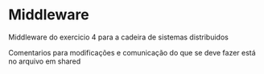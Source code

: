# Middleware

Middleware do exercicio 4 para a cadeira de sistemas distribuidos


Comentarios para modificações e comunicação do que se deve fazer está no arquivo em shared
